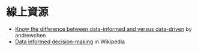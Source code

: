 # 線上資源

- [Know the difference between data-informed and versus data-driven](https://andrewchen.com/know-the-difference-between-data-informed-and-versus-data-driven/) by andrewchen
- [Data informed decision-making](https://www.notion.so/dbt-ed17983f32d74c7e9878a4c727f3b609?pvs=21) in Wikipedia